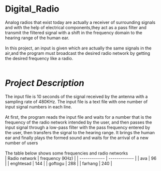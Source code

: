 # Digital_Radio

Analog radios that exist today are actually a receiver of surrounding signals and with the help of electrical components,they act as a pass filter and transmit the filtered signal with a shift in the frequency domain to the hearing range of the human ear.<br />
 <br />
In this project, an input is given which are actually the same signals in the air,and the program must broadcast the desired radio network by getting the desired frequency like a radio.<br />
 <br />
# ***Project Description***<br />
The input file is 10 seconds of the signal received by the antenna with a sampling rate of 480KHz. The input file is a text file with one number of input signal numbers
in each line.<br />
 <br />
At first, the program reads the input file and waits for a number that is the frequency of the radio network intended by the user, and then passes the input signal through a low-pass filter with the pass frequency entered by the user, then transfers the signal to the hearing range. It brings the human ear and finally
plays the formed sound and waits for the arrival of a new number of users<br />
 <br />
The table below shows some frequencies and radio networks<br />
| Radio network  | frequency (KHz) |
| ------------- | ------------- |
| ava  | 96  |
| enghtesad  | 144  |
| goftogu  | 288  |
| farhang  | 240  |

